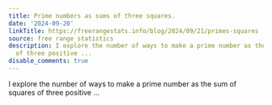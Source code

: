 ```yaml
---
title: Prime numbers as sums of three squares.
date: '2024-09-20'
linkTitle: https://freerangestats.info/blog/2024/09/21/primes-squares
source: free range statistics
description: I explore the number of ways to make a prime number as the sum of squares
  of three positive ...
disable_comments: true
---
```

I explore the number of ways to make a prime number as the sum of squares of three positive ...
